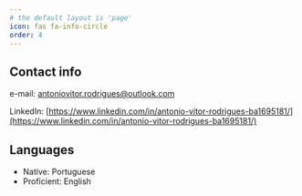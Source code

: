 ```yaml
---
# the default layout is 'page'
icon: fas fa-info-circle
order: 4
---
```


## Contact info

e-mail: [antoniovitor.rodrigues@outlook.com](mailto:antoniovitor.rodrigues@outlook.com)

LinkedIn: [https://www.linkedin.com/in/antonio-vitor-rodrigues-ba1695181/](https://www.linkedin.com/in/antonio-vitor-rodrigues-ba1695181/)

## Languages

- Native: Portuguese
- Proficient: English
